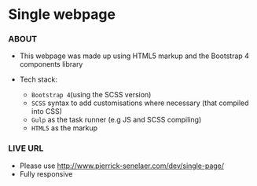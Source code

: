 # Single webpage

### ABOUT ###

* This webpage was made up using HTML5 markup and the Bootstrap 4 components library

* Tech stack:
    * `Bootstrap 4`(using the SCSS version)
    * `SCSS` syntax to add customisations where necessary (that compiled into CSS)
    * `Gulp` as the task runner (e.g JS and SCSS compiling)
    * `HTML5` as the markup

### LIVE URL ###

* Please use http://www.pierrick-senelaer.com/dev/single-page/
* Fully responsive
